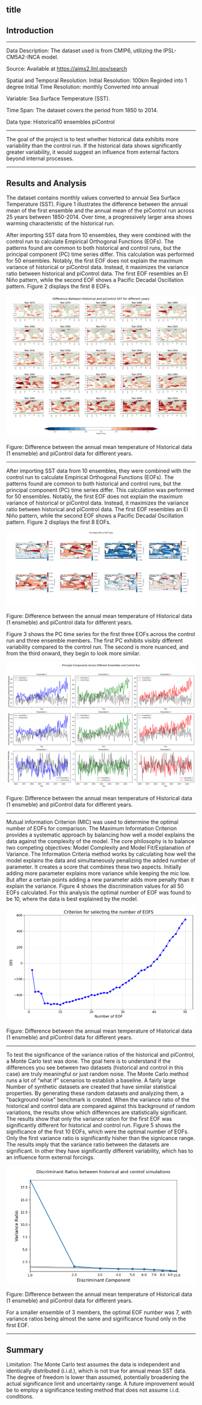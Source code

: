 title
---
## Introduction


---
Data Description:
The dataset used is from CMIP6, utilizing the IPSL-CM5A2-INCA model. 

Source:
Available at https://aims2.llnl.gov/search

Spatial and Temporal Resolution:
Initial Resolution: 100km
Regirded into 1 degree
Initial Time Resolution: monthly
Converted into annual

Variable:
Sea Surface Temperature (SST).

Time Span:
The dataset covers the period from 1850 to 2014.

Data type: 
Historical10 ensembles
piControl

---
The goal of the project is to test whether historical data exhibits more variability than the control run. If the historical data shows significantly greater variability, it would suggest an influence from external factors beyond internal processes.

---
## Results and Analysis

The dataset contains monthly values converted to annual Sea Surface Temperature (SST). Figure 1 illustrates the difference between the annual mean of the first ensemble and the annual mean of the piControl run across 25 years between 1850-2014. Over time, a progressively larger area shows warming characteristic of the historical run.

After importing SST data from 10 ensembles, they were combined with the control run to calculate Empirical Orthogonal Functions (EOFs). The patterns found are common to both historical and control runs, but the principal component (PC) time series differ. This calculation was performed for 50 ensembles. Notably, the first EOF does not explain the maximum variance of historical or piControl data. Instead, it maximizes the variance ratio between historical and piControl data. The first EOF resembles an El Niño pattern, while the second EOF shows a Pacific Decadal Oscillation pattern. Figure 2 displays the first 8 EOFs. 


![random fig1](https://github.com/Aahelee/CLIM680_project_/blob/main/figures/climatology.png)

Figure: Difference between the annual mean temperature of Historical data (1 ensmeble) and piControl data for different years.

---
After importing SST data from 10 ensembles, they were combined with the control run to calculate Empirical Orthogonal Functions (EOFs). The patterns found are common to both historical and control runs, but the principal component (PC) time series differ. This calculation was performed for 50 ensembles. Notably, the first EOF does not explain the maximum variance of historical or piControl data. Instead, it maximizes the variance ratio between historical and piControl data. The first EOF resembles an El Niño pattern, while the second EOF shows a Pacific Decadal Oscillation pattern. Figure 2 displays the first 8 EOFs. 

![fig3](https://github.com/Aahelee/CLIM680_project_/blob/main/figures/eof8.png)

Figure: Difference between the annual mean temperature of Historical data (1 ensmeble) and piControl data for different years.

Figure 3 shows the PC time series for the first three EOFs across the control run and three ensemble members. The first PC exhibits visibly different variability compared to the control run. The second is more nuanced, and from the third onward, they begin to look more similar.

![random fig](https://github.com/Aahelee/CLIM680_project_/blob/main/figures/pc3.png)

Figure: Difference between the annual mean temperature of Historical data (1 ensmeble) and piControl data for different years.

---
Mutual information Criterion (MIC) was used to determine the optimal number of EOFs for comparison. The Maximum Information Criterion provides a systematic approach by balancing how well a model explains the data against the complexity of the model. The core philosophy is to balance two competing objectives: Model Complexity and Model Fit/Explanation of Variance. The Information Criteria method works by calculating how well the model explains the data and simultaneously penalizing the added number of parameter. It creates a score that combines these two aspects. Initially adding more parameter explains more variance while keeping the mic low. But after a certain points adding a new parameter adds more penalty than it explain the variance. Figure 4 shows the discrimination values for all 50 EOFs calculated. For this analysis the optimal number of EOF was found to be 10, where the data is best explained by the model. 

![random fig](https://github.com/Aahelee/CLIM680_project_/blob/main/figures/dis.png)


Figure: Difference between the annual mean temperature of Historical data (1 ensmeble) and piControl data for different years.


---
To test the significance of the variance ratios of the historical and piControl, a Monte Carlo test was done. The goal here is to understand if the differences you see between two datasets (historical and control in this case) are truly meaningful or just random noise. The Monte Carlo method runs a lot of “what if” scenarios to establish a baseline. A fairly large
Number of synthetic datasets are created that have similar statistical properties. By generating these random datasets and analyzing them, a "background noise" benchmark is created. When the variance ratio of the historical and control data are compared against this background of random variations, the results show which differences are statistically significant. The results show that only the variance ration for the first EOF was significantly different for historical and control run. Figure 5 shows the significance of the first 10 EOFs, which were the optimal number of EOFs. Only the first variance ratio is significantly hisher than the signicance range. The results imply that the variance ratio between the datasets are significant. In other they have significantly different variability, which has to an influence form external forcings. 

![random fig](https://github.com/Aahelee/CLIM680_project_/blob/main/figures/var_ratio.png)

Figure: Difference between the annual mean temperature of Historical data (1 ensmeble) and piControl data for different years.

For a smaller ensemble of 3 members, the optimal EOF number was 7, with variance ratios being almost the same and significance found only in the first EOF.

---
## Summary 

Limitation: The Monte Carlo test assumes the data is independent and identically distributed (i.i.d.), which is not true for annual mean SST data. The degree of freedom is lower than assumed, potentially broadening the actual significance limit and uncertainty range. A future improvement would be to employ a significance testing method that does not assume i.i.d. conditions.




